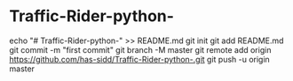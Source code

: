# Traffic-Rider-python-
echo "# Traffic-Rider-python-" >> README.md
git init
git add README.md
git commit -m "first commit"
git branch -M master
git remote add origin https://github.com/has-sidd/Traffic-Rider-python-.git
git push -u origin master
